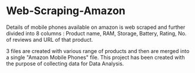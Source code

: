 # Web-Scraping-Amazon
Details of mobile phones available on amazon is web scraped and further divided into 8 columns : Product name, RAM, Storage, Battery, Rating, No. of reviews and URL of that product.

3 files are created with various range of products and then are merged into a single "Amazon Mobile Phones" file.
This project has been created with the purpose of collecting data for Data Analysis.
